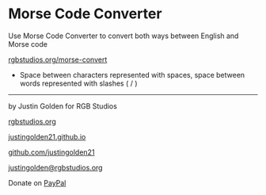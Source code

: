 # Morse Code Converter

Use Morse Code Converter to convert both ways between English and Morse code

<a href="http://rgbstudios.org/morse-convert/" target="_blank">rgbstudios.org/morse-convert</a>

- Space between characters represented with spaces, space between words represented with slashes ( / )

<hr>

by Justin Golden for RGB Studios

<a href="http://rgbstudios.org">rgbstudios.org</a>

<a href="https://justingolden21.github.io">justingolden21.github.io</a>

<a href="https://github.com/justingolden21">github.com/justingolden21</a>



<a href="mailto:justingolden@rgbstudios.org" target="_blank">justingolden@rgbstudios.org</a>

Donate on <a href="https://www.paypal.me/RGBStudios" target="_blank">PayPal</a>



